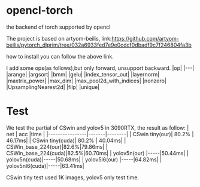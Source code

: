 # opencl-torch
the backend of torch supported by opencl

The project is based on artyom-beilis, link:https://github.com/artyom-beilis/pytorch_dlprim/tree/032a6933fed7e9e0cdcf0dbadf9c7f246804fa3b 

how to install you can follow the above link. 

I add some ops(as follows),but only forward, unsupport backward. 
|op|
|---|
|arange|
|argsort|
|bmm|
|gelu|
|index_tensor_out|
|layernorm|
|maxtrix_power|
|max_dim|
|max_pool2d_with_indices|
|nonzero|
|UpsamplingNearest2d|
|filp|
|unique|

# Test
We test the partial of CSwin and yolov5 in 3090RTX, the result as follow: 
| net            | acc   |time    | 
|----------------|-------|--------|
| CSwin tiny(our)| 80.2% | 46.17ms| 
| CSwin tiny(cuda)| 80.2% | 40.04ms|
| CSWin_base_224(our)|82.6%|79.86ms|
| CSWin_base_224(cuda)|82.5%|60.70ms|
| yolov5n(our) |-----|50.44ms| 
| yolov5n(cuda)|-----|50.68ms|
| yolov5l6(our) |-----|64.82ms| 
| yolov5nl6(cuda)|-----|63.41ms|

CSwin tiny test used 1K images, yolov5 only test time.

